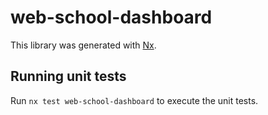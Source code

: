 # web-school-dashboard

This library was generated with [Nx](https://nx.dev).

## Running unit tests

Run `nx test web-school-dashboard` to execute the unit tests.
